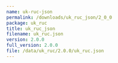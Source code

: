 ```yaml
---
name: uk-ruc-json
permalink: /downloads/uk_ruc_json/2_0_0
package: uk_ruc
title: uk_ruc_json
filename: uk_ruc.json
version: 2.0.0
full_version: 2.0.0
file: /data/uk_ruc/2.0.0/uk_ruc.json
---
```

